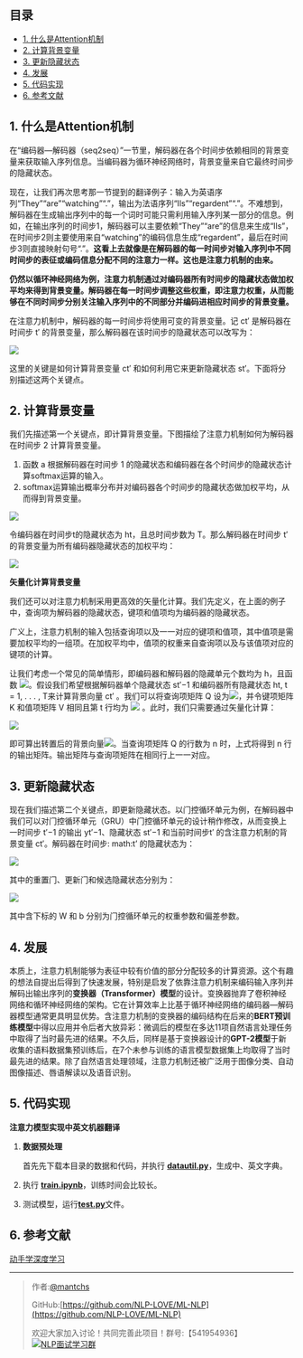## 目录
- [1. 什么是Attention机制](#1-什么是attention机制)
- [2. 计算背景变量](#2-计算背景变量)
- [3. 更新隐藏状态](#3-更新隐藏状态)
- [4. 发展](#4-发展)
- [5. 代码实现](#5-代码实现)
- [6. 参考文献](#6-参考文献)

## 1. 什么是Attention机制

在“编码器—解码器（seq2seq）”⼀节⾥，解码器在各个时间步依赖相同的背景变量来获取输⼊序列信息。当编码器为循环神经⽹络时，背景变量来⾃它最终时间步的隐藏状态。

现在，让我们再次思考那⼀节提到的翻译例⼦：输⼊为英语序列“They”“are”“watching”“.”，输出为法语序列“Ils”“regardent”“.”。不难想到，解码器在⽣成输出序列中的每⼀个词时可能只需利⽤输⼊序列某⼀部分的信息。例如，在输出序列的时间步1，解码器可以主要依赖“They”“are”的信息来⽣成“Ils”，在时间步2则主要使⽤来⾃“watching”的编码信息⽣成“regardent”，最后在时间步3则直接映射句号“.”。**这看上去就像是在解码器的每⼀时间步对输⼊序列中不同时间步的表征或编码信息分配不同的注意⼒⼀样。这也是注意⼒机制的由来。**

**仍然以循环神经⽹络为例，注意⼒机制通过对编码器所有时间步的隐藏状态做加权平均来得到背景变量。解码器在每⼀时间步调整这些权重，即注意⼒权重，从而能够在不同时间步分别关注输⼊序列中的不同部分并编码进相应时间步的背景变量。**

在注意⼒机制中，解码器的每⼀时间步将使⽤可变的背景变量。记 ct′ 是解码器在时间步 t′ 的背景变量，那么解码器在该时间步的隐藏状态可以改写为：

![](https://gitee.com/kkweishe/images/raw/master/ML/2019-8-31_18-27-38.png)

这⾥的关键是如何计算背景变量 ct′ 和如何利⽤它来更新隐藏状态 st′。下⾯将分别描述这两个关键点。



## 2. 计算背景变量

我们先描述第⼀个关键点，即计算背景变量。下图描绘了注意⼒机制如何为解码器在时间步 2 计算背景变量。

1. 函数 a 根据解码器在时间步 1 的隐藏状态和编码器在各个时间步的隐藏状态计算softmax运算的输⼊。
2. softmax运算输出概率分布并对编码器各个时间步的隐藏状态做加权平均，从而得到背景变量。

![](https://gitee.com/kkweishe/images/raw/master/ML/2019-8-31_9-51-12.png)

令编码器在时间步t的隐藏状态为 ht，且总时间步数为 T。那么解码器在时间步 t′ 的背景变量为所有编码器隐藏状态的加权平均：

![](https://gitee.com/kkweishe/images/raw/master/ML/2019-8-31_18-28-34.png)

**矢量化计算背景变量**

我们还可以对注意⼒机制采⽤更⾼效的⽮量化计算。我们先定义，在上⾯的例⼦中，查询项为解码器的隐藏状态，键项和值项均为编码器的隐藏状态。

⼴义上，注意⼒机制的输⼊包括查询项以及⼀⼀对应的键项和值项，其中值项是需要加权平均的⼀组项。在加权平均中，值项的权重来⾃查询项以及与该值项对应的键项的计算。

让我们考虑⼀个常⻅的简单情形，即编码器和解码器的隐藏单元个数均为 h，且函数 ![](https://latex.codecogs.com/gif.latex?a(s,h)=s^Th)。假设我们希望根据解码器单个隐藏状态 st′−1 和编码器所有隐藏状态 ht, t = 1, . . . , T来计算背景向量 ct′ 。我们可以将查询项矩阵 Q 设为![](https://gitee.com/kkweishe/images/raw/master/ML/2019-8-31_18-29-41.png)，并令键项矩阵 K 和值项矩阵 V 相同且第 t ⾏均为 ![](https://latex.codecogs.com/gif.latex?h_t^T) 。此时，我们只需要通过⽮量化计算：

![](https://latex.codecogs.com/gif.latex?softmax(QK^T)V)

即可算出转置后的背景向量![](https://gitee.com/kkweishe/images/raw/master/ML/2019-8-31_18-31-58.png)。当查询项矩阵 Q 的⾏数为 n 时，上式将得到 n ⾏的输出矩阵。输出矩阵与查询项矩阵在相同⾏上⼀⼀对应。



## 3. 更新隐藏状态

现在我们描述第⼆个关键点，即更新隐藏状态。以⻔控循环单元为例，在解码器中我们可以对⻔控循环单元（GRU）中⻔控循环单元的设计稍作修改，从而变换上⼀时间步 t′−1 的输出 yt′−1、隐藏状态 st′−1 和当前时间步t′ 的含注意⼒机制的背景变量 ct′。解码器在时间步: math:t’ 的隐藏状态为：

![](https://gitee.com/kkweishe/images/raw/master/ML/2019-8-31_18-32-47.png)

其中的重置⻔、更新⻔和候选隐藏状态分别为：

![](https://gitee.com/kkweishe/images/raw/master/ML/2019-8-31_18-33-22.png)

其中含下标的 W 和 b 分别为⻔控循环单元的权重参数和偏差参数。



## 4. 发展

本质上，注意⼒机制能够为表征中较有价值的部分分配较多的计算资源。这个有趣的想法⾃提出后得到了快速发展，特别是启发了依靠注意⼒机制来编码输⼊序列并解码出输出序列的**变换器（Transformer）模型**的设计。变换器抛弃了卷积神经⽹络和循环神经⽹络的架构。它在计算效率上⽐基于循环神经⽹络的编码器—解码器模型通常更具明显优势。含注意⼒机制的变换器的编码结构在后来的**BERT预训练模型**中得以应⽤并令后者⼤放异彩：微调后的模型在多达11项⾃然语⾔处理任务中取得了当时最先进的结果。不久后，同样是基于变换器设计的**GPT-2模型**于新收集的语料数据集预训练后，在7个未参与训练的语⾔模型数据集上均取得了当时最先进的结果。除了⾃然语⾔处理领域，注意⼒机制还被⼴泛⽤于图像分类、⾃动图像描述、唇语解读以及语⾳识别。



## 5. 代码实现

**注意力模型实现中英文机器翻译**

1. **数据预处理**

   首先先下载本目录的数据和代码，并执行 [**datautil.py**](https://github.com/NLP-LOVE/ML-NLP/blob/master/NLP/16.6%20Attention/datautil.py)，生成中、英文字典。

2. 执行 [**train.ipynb**](https://github.com/NLP-LOVE/ML-NLP/blob/master/NLP/16.6%20Attention/train.ipynb)，训练时间会比较长。

3. 测试模型，运行[**test.py**](https://github.com/NLP-LOVE/ML-NLP/blob/master/NLP/16.6%20Attention/test.py)文件。



## 6. 参考文献

[动手学深度学习](https://www.lanzous.com/i5lqo4f)



------

> 作者:[@mantchs](https://github.com/NLP-LOVE/ML-NLP)
>
> GitHub:[https://github.com/NLP-LOVE/ML-NLP](https://github.com/NLP-LOVE/ML-NLP)
>
> 欢迎大家加入讨论！共同完善此项目！群号:【541954936】<a target="_blank" href="//shang.qq.com/wpa/qunwpa?idkey=863f915b9178560bd32ca07cd090a7d9e6f5f90fcff5667489697b1621cecdb3"><img border="0" src="http://pub.idqqimg.com/wpa/images/group.png" alt="NLP面试学习群" title="NLP面试学习群"></a>
